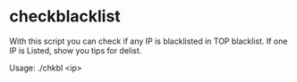 # checkblacklist
With this script you can check if any IP is blacklisted in TOP blacklist. If one IP is Listed, show you tips for delist.

Usage: ./chkbl \<ip\>
